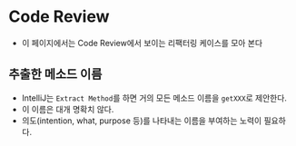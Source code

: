 # Code Review
- 이 페이지에서는 Code Review에서 보이는 리팩터링 케이스를 모아 본다

## 추출한 메소드 이름
- IntelliJ는 `Extract Method`를 하면 거의 모든 메소드 이름을 `getXXX`로 제안한다.
- 이 이름은 대개 명확치 않다.
- 의도(intention, what, purpose 등)를 나타내는 이름을 부여하는 노력이 필요하다.
